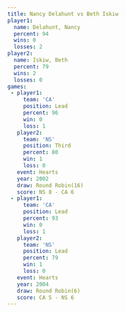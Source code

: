 ```yaml
---
title: Nancy Delahunt vs Beth Iskiw
player1:               
  name: Delahunt, Nancy
  percent: 94          
  wins: 0              
  losses: 2            
player2:               
  name: Iskiw, Beth    
  percent: 79          
  wins: 2              
  losses: 0            
games:
 - player1:        
     team: 'CA'    
     position: Lead
     percent: 96   
     win: 0        
     loss: 1       
   player2:         
     team: 'NS'     
     position: Third
     percent: 80    
     win: 1         
     loss: 0        
   event: Hearts        
   year: 2002           
   draw: Round Robin(16)
   score: NS 8 - CA 6   
 - player1:        
     team: 'CA'    
     position: Lead
     percent: 93   
     win: 0        
     loss: 1       
   player2:        
     team: 'NS'    
     position: Lead
     percent: 79   
     win: 1        
     loss: 0       
   event: Hearts       
   year: 2004          
   draw: Round Robin(6)
   score: CA 5 - NS 6  
---
```

